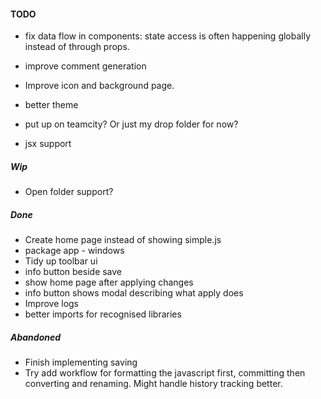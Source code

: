 
#### TODO
- fix data flow in components: state access is often happening globally instead of through props. 

- improve comment generation
- Improve icon and background page.
- better theme

- put up on teamcity? Or just my drop folder for now?
- jsx support

##### Wip
- Open folder support?


##### Done
- Create home page instead of showing simple.js
- package app - windows
- Tidy up toolbar ui
- info button beside save
- show home page after applying changes
- info button shows modal describing what apply does
- Improve logs
- better imports for recognised libraries

##### Abandoned
- Finish implementing saving
- Try add workflow for formatting the javascript first, committing then converting and renaming. Might handle history tracking better.